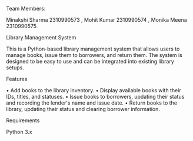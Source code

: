 Team Members:

Minakshi Sharma   2310990573  , Mohit Kumar   2310990574 ,  Monika Meena   2310990575

Library Management System

This is a Python-based library management system that allows users to manage books, issue them to borrowers, and return them. The system is designed to be easy to use and can be integrated into existing library setups.

Features

•	Add books to the library inventory.
•	Display available books with their IDs, titles, and statuses.
•	Issue books to borrowers, updating their status and recording the lender's name and issue date.
•	Return books to the library, updating their status and clearing borrower information.

Requirements

Python 3.x
